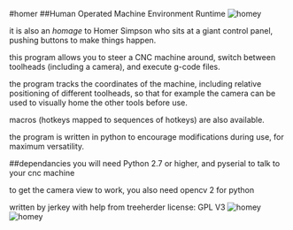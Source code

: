 #homer
##Human Operated Machine Environment Runtime
![homey](https://raw.github.com/jerkey/homer/master/spinningdesk.gif)

it is also an *homage* to Homer Simpson who sits at a giant control panel, pushing buttons to make things happen.

this program allows you to steer a CNC machine around, switch between toolheads (including a camera), and execute g-code files.

the program tracks the coordinates of the machine, including relative positioning of different toolheads, so that for example the camera can be used to visually home the other tools before use.

macros (hotkeys mapped to sequences of hotkeys) are also available.

the program is written in python to encourage modifications during use, for maximum versatility.

##dependancies
you will need Python 2.7 or higher, and pyserial to talk to your cnc machine

to get the camera view to work, you also need opencv 2 for python

written by jerkey with help from treeherder
license:  GPL V3
![homey](https://raw.github.com/jerkey/homer/master/screenshot.png)
![homey](https://raw.github.com/jerkey/homer/master/screenshot-cam.png)
